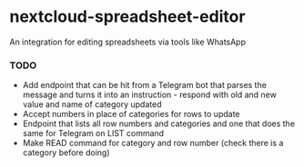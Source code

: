 # nextcloud-spreadsheet-editor
An integration for editing spreadsheets via tools like WhatsApp


### TODO

- Add endpoint that can be hit from a Telegram bot that parses the message and turns it into an instruction - respond with old and new value and name of category updated
- Accept numbers in place of categories for rows to update
- Endpoint that lists all row numbers and categories and one that does the same for Telegram on LIST command
- Make READ command for category and row number (check there is a category before doing)
